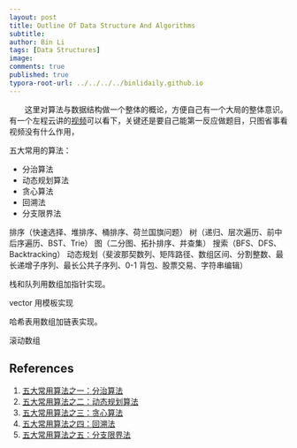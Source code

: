 ```yaml
---
layout: post
title: Outline Of Data Structure And Algorithms
subtitle:
author: Bin Li
tags: [Data Structures]
image: 
comments: true
published: true
typora-root-url: ../../../../binlidaily.github.io
---
```


　　这里对算法与数据结构做一个整体的概论，方便自己有一个大局的整体意识。有一个左程云讲的[视频](https://v.youku.com/v_show/id_XMzMwMDMxNjc0OA==.html?spm=a2h1n.8251843.playList.5~5~A&f=51443490&o=1)可以看下，关键还是要自己能第一反应做题目，只图省事看视频没有什么作用，


五大常用的算法：
* 分治算法
* 动态规划算法
* 贪心算法
* 回溯法
* 分支限界法

排序（快速选择、堆排序、桶排序、荷兰国旗问题）
树（递归、层次遍历、前中后序遍历、BST、Trie）
图（二分图、拓扑排序、并查集）
搜索（BFS、DFS、Backtracking）
动态规划（斐波那契数列、矩阵路径、数组区间、分割整数、最长递增子序列、最长公共子序列、0-1 背包、股票交易、字符串编辑）

栈和队列用数组加指针实现。

vector 用模板实现

哈希表用数组加链表实现。

滚动数组

## References
1. [五大常用算法之一：分治算法](https://www.cnblogs.com/steven_oyj/archive/2010/05/22/1741370.html)
2. [五大常用算法之二：动态规划算法](https://www.cnblogs.com/steven_oyj/archive/2010/05/22/1741374.html)
3. [五大常用算法之三：贪心算法](https://www.cnblogs.com/steven_oyj/archive/2010/05/22/1741375.html)
4. [五大常用算法之四：回溯法](https://www.cnblogs.com/steven_oyj/archive/2010/05/22/1741376.html)
5. [五大常用算法之五：分支限界法](https://www.cnblogs.com/steven_oyj/archive/2010/05/22/1741378.html)